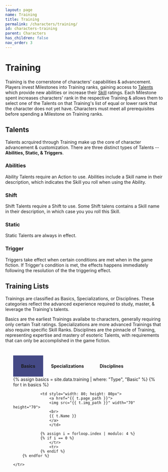 ```yaml
---
layout: page
name: Training
title: Training
permalink: /characters/training/
id: characters-training
parent: Characters
has_children: false
nav_order: 3
---
```


# Training
Training is the cornerstone of characters' capabilities & advancement.  Players invest Milestones into Training ranks, gaining access to [Talents](/characters/talents/) which provide new abilities or increase their [Skill](/no1_system/characters/skills/) ratings.  Each Milestone spent increases characters' rank in the respective Training & allows them to select one of the Talents on that Training's list of equal or lower rank that the character does not yet have.
Characters must meet all prerequisites before spending a Milestone on Training ranks.

## Talents
Talents acrquired through Training make up the core of character advancement & customization.  There are three distinct types of Talents -- **Abilities, Static, & Triggers**.

### Abilities
Ability Talents require an Action to use.  Abilities include a Skill name in their description, which indicates the Skill you roll when using the Ability.

### Shift
Shift Talents require a Shift to use.  Some Shift talens contains a Skill name in their description, in which case you you roll this Skill.

### Static
Static Talents are always in effect.

### Trigger
Triggers take effect when certain conditions are met when in the game fiction.  If Trigger's condition is met, the effects happens immediately following the resolution of the the triggering effect.

## Training Lists
Trainings are classified as Basics, Specializations, or Disciplines.  These categories reflect the advanced experience required to study, master, & leverage the Training's talents.

Basics are the earliest Trainings availabe to characters, generally requiring only certain Trait ratings.  Specializations are more advanced Trainings that also require specific Skill Ranks.  Disciplines are the pinnacle of Training, representing expertise and mastery of esoteric Talents, with requirements that can only be accomplished in the game fiction.


<div class="mytabs">
<input type="radio" id="tabbasics" name="mytabs" checked="checked">
<label for="tabbasics">Basics</label>
<div class="tab">
<table style="text-align: center;">
    <tr>
        {% assign basics = site.data.training | where: "Type", "Basic" %}
        {% for t in basics %}

                <td style="width: 80; height: 80px">
                    <a href="{{ t.page_path }}">
                    <img src="{{ t.img_path }}" width="70" height="70">
                    <br>
                    {{ t.Name }}
                    </a>
                    </td>
                
                {% assign i = forloop.index | modulo: 4 %}
                {% if i == 0 %}
                    </tr>
                    <tr>
                {% endif %}
        {% endfor %}

    </tr>

</table>
</div>


<input type="radio" id="tabspecs" name="mytabs">
<label for="tabspecs">Specializations</label>
<div class="tab">
<table style="text-align: center;">
    <tr>
        {% assign specs = site.data.training | where: "Type", "Specialization" %}
        {% for t in specs %}

                <td style="width: 80; height: 80px">
                    <a href="{{ t.page_path }}">
                    <img src="{{ t.img_path }}" width="70" height="70">
                    <br>
                    {{ t.Name }}
                    </a>
                    </td>
                
                {% assign i = forloop.index | modulo: 4 %}
                {% if i == 0 %}
                    </tr>
                    <tr>
                {% endif %}
        {% endfor %}

    </tr>

</table>
</div>

<input type="radio" id="tabdiscs" name="mytabs">
<label for="tabdiscs">Disciplines</label>
<div class="tab">
<table style="text-align: center;">
    <tr>
        {% assign discs = site.data.training | where: "Type", "Discipline" %}
        {% for t in discs %}

                <td style="width: 80; height: 80px">
                    <a href="{{ t.page_path }}">
                    <img src="{{ t.img_path }}" width="70" height="70">
                    <br>
                    {{ t.Name }}
                    </a>
                    </td>
                
                {% assign i = forloop.index | modulo: 4 %}
                {% if i == 0 %}
                    </tr>
                    <tr>
                {% endif %}
        {% endfor %}

    </tr>

</table>
</div>

</div>


<style>
 
.mytabs {
    display: flex;
    flex-wrap: wrap;
    margin: 10px auto;
    padding: 25px;
}
.mytabs input[type="radio"] {
    display: none;
}

.mytabs label {
    padding: 25px;
    font-weight: bold;
}

.mytabs .tab {
    width: 100%;
    padding: 0px;
    order: 1;
    display: none;
}
.mytabs .tab h2 {
    font-size: 3em;
}

.mytabs input[type='radio']:checked + label + .tab {
    display: block;
}

.mytabs input[type="radio"]:checked + label {
    background: #444985;
}
</style>